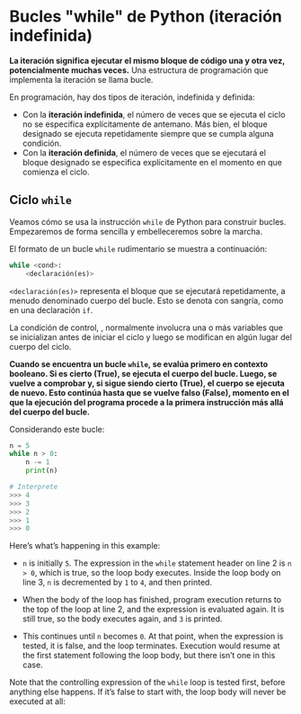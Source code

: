 # Bucles "while" de Python (iteración indefinida)
**La iteración significa ejecutar el mismo bloque de código una y otra vez, potencialmente muchas veces.** Una estructura de programación que implementa la iteración se llama bucle.

En programación, hay dos tipos de iteración, indefinida y definida:

 - Con la **iteración indefinida**, el número de veces que se ejecuta el ciclo no se especifica explícitamente de antemano. Más bien, el bloque designado se ejecuta repetidamente siempre que se cumpla alguna condición.
 - Con la **iteración definida**, el número de veces que se ejecutará el bloque designado se especifica explícitamente en el momento en que comienza el ciclo.

## Ciclo `while` 
Veamos cómo se usa la instrucción `while` de Python para construir bucles. Empezaremos de forma sencilla y embelleceremos sobre la marcha.

El formato de un bucle `while` rudimentario se muestra a continuación:
```python
while <cond>:
	<declaración(es)>
```
`<declaración(es)>` representa el bloque que se ejecutará repetidamente, a menudo denominado cuerpo del bucle. Esto se denota con sangría, como en una declaración `if`.

La condición de control, <cond>, normalmente involucra una o más variables que se inicializan antes de iniciar el ciclo y luego se modifican en algún lugar del cuerpo del ciclo.

**Cuando se encuentra un bucle `while`, <cond> se evalúa primero en contexto booleano. Si es cierto (True), se ejecuta el cuerpo del bucle. Luego, <cond> se vuelve a comprobar y, si sigue siendo cierto (True), el cuerpo se ejecuta de nuevo. Esto continúa hasta que <cond> se vuelve falso (False), momento en el que la ejecución del programa procede a la primera instrucción más allá del cuerpo del bucle.**

Considerando este bucle:
```python
n = 5
while n > 0:
	n -= 1
	print(n)

# Interprete
>>> 4
>>> 3
>>> 2
>>> 1
>>> 0
```
Here’s what’s happening in this example:

-   `n`  is initially  `5`. The expression in the  `while`  statement header on line 2 is  `n > 0`, which is true, so the loop body executes. Inside the loop body on line 3,  `n`  is decremented by  `1`  to  `4`, and then printed.
    
-   When the body of the loop has finished, program execution returns to the top of the loop at line 2, and the expression is evaluated again. It is still true, so the body executes again, and  `3`  is printed.
    
-   This continues until  `n`  becomes  `0`. At that point, when the expression is tested, it is false, and the loop terminates. Execution would resume at the first statement following the loop body, but there isn’t one in this case.
    

Note that the controlling expression of the  `while`  loop is tested first, before anything else happens. If it’s false to start with, the loop body will never be executed at all:
<!--stackedit_data:
eyJoaXN0b3J5IjpbMTg1NTc5MDM2Myw1MTg5MTgwNjhdfQ==
-->